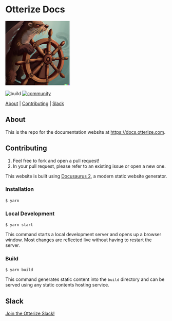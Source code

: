 # Otterize Docs

![Otter Manning Helm](./otterhelm.png)


![build](https://github.com/otterize/docs/actions/workflows/deploy.yml/badge.svg)
[![community](https://img.shields.io/badge/slack-Otterize_Slack-orange.svg?logo=slack)](https://joinslack.otterize.com/)

[About](#about) | [Contributing](#contributing) | [Slack](#slack)

## About

This is the repo for the documentation website at https://docs.otterize.com.

## Contributing
1. Feel free to fork and open a pull request!
2. In your pull request, please refer to an existing issue or open a new one.

This website is built using [Docusaurus 2](https://docusaurus.io/), a modern static website generator.

### Installation

```
$ yarn
```

### Local Development

```
$ yarn start
```

This command starts a local development server and opens up a browser window. Most changes are reflected live without having to restart the server.

### Build

```
$ yarn build
```

This command generates static content into the `build` directory and can be served using any static contents hosting service.

## Slack
[Join the Otterize Slack!](https://joinslack.otterize.com/)
